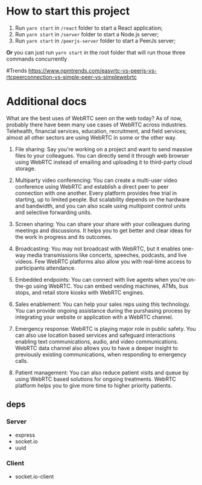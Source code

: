 # How to start this project 
1. Run `yarn start` in `/react` folder to start a React application;
2. Run `yarn start` in `/server` folder to start a Node.js server;
3. Run `yarn start` in `/peerjs-server` folder to start a PeerJs server;

**Or** you can just run `yarn start` in the root folder that will run those three commands concurrently

#Trends
https://www.npmtrends.com/easyrtc-vs-peerjs-vs-rtcpeerconnection-vs-simple-peer-vs-simplewebrtc

# Additional docs
What are the best uses of WebRTC seen on the web today?
As of now, probably there have been many use cases of WebRTC across industries. Telehealth, financial services, education, recruitment, and field services; almost all other sectors are using WebRTC in some or the other way.

1. File sharing: Say you're working on a project and want to send massive files to your colleagues. You can directly send it through web browser using WebRTC instead of emailing and uploading it to third-party cloud storage.

2. Multiparty video conferencing: You can create a multi-user video conference using WebRTC and establish a direct peer to peer connection with one another. Every platform provides free trial in starting, up to limited people. But scalability depends on the hardware and bandwidth, and you can also scale using multipoint control units and selective forwarding units.

3. Screen sharing: You can share your share with your colleagues during meetings and discussions. It helps you to get better and clear ideas for the work in progress and its outcomes.

4. Broadcasting: You may not broadcast with WebRTC, but it enables one-way media transmissions like concerts, speeches, podcasts, and live videos. Few WebRTC platforms also allow you with real-time access to participants attendance.

5. Embedded endpoints: You can connect with live agents when you're on-the-go using WebRTC. You can embed vending machines, ATMs, bus stops, and retail store kiosks with WebRTC engines.

6. Sales enablement: You can help your sales reps using this technology. You can provide ongoing assistance during the purshasing process by integrating your website or application with a WebRTC channel.

7. Emergency response: WebRTC is playing major role in public safety. You can also use location based services and safeguard interactions enabling text communications, audio, and video communications. WebRTC data channel also allows you to have a deeper insight to previously existing communications, when responding to emergency calls.

8. Patient management: You can also reduce patient visits and queue by using WebRTC based solutions for ongoing treatments. WebRTC platform helps you to give more time to higher priority patients.

## deps

### Server
- express
- socket.io
- uuid

### Client
- socket.io-client
